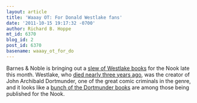 ```yaml
---
layout: article
title: 'Waaay OT: For Donald Westlake fans'
date: '2011-10-15 19:17:32 -0700'
author: Richard B. Hoppe
mt_id: 6370
blog_id: 2
post_id: 6370
basename: waaay_ot_for_do
---
```

Barnes & Noble is bringing out a [slew of Westlake books](http://www.barnesandnoble.com/s/Westlake?store=ebook&amp;keyword=Westlake) for the Nook late this month.  Westlake, who [died nearly three years ago](http://pandasthumb.org/archives/2009/01/ot-donald-westl.html), was the creator of John Archibald Dortmunder, one of the great comic criminals in the genre, and it looks like a [bunch of the Dortmunder books](http://www.barnesandnoble.com/s/Dortmunder?store=ebook&amp;keyword=Dortmunder) are among those being published for the Nook.
